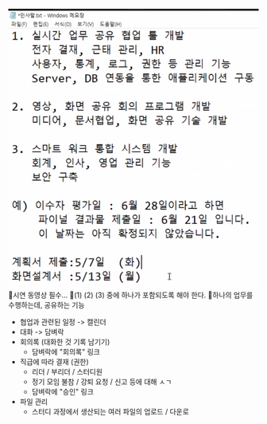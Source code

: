 ![](../image/Pasted%20image%2020240429170819.png)
📌시연 동영상 필수...
📌(1) (2) (3) 중에 하나가 포함되도록 해야 한다.
📌하나의 업무를 수행하는데, 공유하는 기능
- 협업과 관련된 일정 -> 캘린더
- 대화 -> 담벼락
- 회의록 (대화한 것 기록 남기기)
  - 담벼락에 "회의록" 링크
- 직급에 따라 결재 (권한)
  - 리더 / 부리더 / 스터디원
  - 정기 모임 불참 / 강퇴 요청 / 신고 등에 대해 ㅅㄱ
  - 담벼락에 "승인" 링크
- 파일 관리
  - 스터디 과정에서 생산되는 여러 파일의 업로드 / 다운로